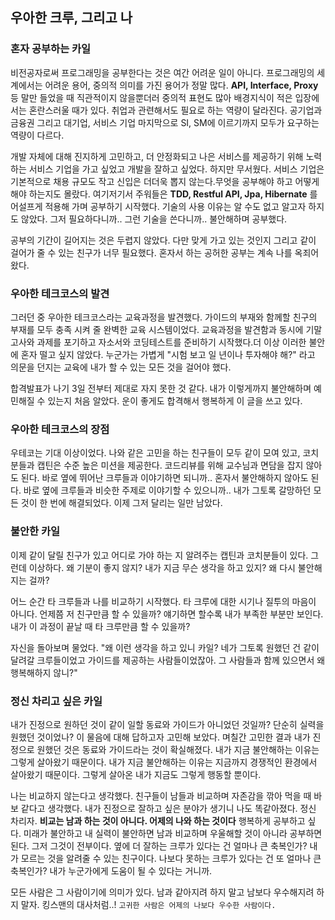 ## 우아한 크루, 그리고 나

### 혼자 공부하는 카일
    
비전공자로써 프로그래밍을 공부한다는 것은 여간 어려운 일이 아니다. 프로그래밍의 세계에서는 어려운 용어, 중의적 의미를 가진 용어가 정말 많다.  **API, Interface, Proxy** 등 말만 들었을 때 직관적이지 않을뿐더러 중의적 표현도 많아 배경지식이 적은 입장에서는 혼란스러울 때가 있다.
취업과 관련해서도 필요로 하는 역량이 달라진다. 공기업과 금융권 그리고 대기업, 서비스 기업 마지막으로 SI, SM에 이르기까지 모두가 요구하는 역량이 다르다.

개발 자체에 대해 진지하게 고민하고, 더 안정화되고 나은 서비스를 제공하기 위해 노력하는 서비스 기업을 가고 싶었고 개발을 잘하고 싶었다. 하지만 무서웠다. 서비스 기업은 기본적으로 채용 규모도 작고 신입은 더더욱 뽑지 않는다.무엇을 공부해야 하고 어떻게 해야 하는지도 몰랐다. 
여기저기서 주워들은 **TDD, Restful API, Jpa, Hibernate** 를 어설프게 적용해 가며 공부하기 시작했다.
기술의 사용 이유는 알 수도 없고 알고자 하지도 않았다. 
그저 필요하다니까.. 그런 기술을 쓴다니까.. 불안해하며 공부했다.

공부의 기간이 길어지는 것은 두렵지 않았다. 다만 맞게 가고 있는 것인지 그리고 같이 걸어가 줄 수 있는 친구가 너무 필요했다.
혼자서 하는 공허한 공부는 계속 나를 옥죄어왔다.

### 우아한 테크코스의 발견

그러던 중 우아한 테크코스라는 교육과정을 발견했다. 가이드의 부재와 함께할 친구의 부재를 모두 충족 시켜 줄 완벽한 교육 시스템이었다.
교육과정을 발견함과 동시에 기말고사와 과제를 포기하고 자소서와 코딩테스트를 준비하기 시작했다.더 이상 이러한 불안에 혼자 떨고 싶지 않았다.
누군가는 가볍게 "시험 보고 일 년이나 투자해야 해?" 라고 의문을 던지는 교육에 내가 할 수 있는 모든 것을 걸어야 했다.

합격발표가 나기 3일 전부터 제대로 자지 못한 것 같다. 내가 이렇게까지 불안해하며 예민해질 수 있는지 처음 알았다. 
운이 좋게도 합격해서 행복하게 이 글을 쓰고 있다.

### 우아한 테크코스의 장점

우테코는 기대 이상이었다. 나와 같은 고민을 하는 친구들이 모두 같이 모여 있고, 코치분들과 캡틴은 수준 높은 미션을 제공한다.
코드리뷰를 위해 교수님과 면담을 잡지 않아도 된다. 바로 옆에 뛰어난 크루들과 이야기하면 되니까.. 
혼자서 불안해하지 않아도 된다. 바로 옆에 크루들과 비슷한 주제로 이야기할 수 있으니까.. 
내가 그토록 갈망하던 모든 것이 한 번에 해결되었다. 이제 그저 달리는 일만 남았다.

### 불안한 카일

이제 같이 달릴 친구가 있고 어디로 가야 하는 지 알려주는 캡틴과 코치분들이 있다. 그런데 이상하다. 왜 기분이 좋지 않지? 
내가 지금 무슨 생각을 하고 있지? 왜 다시 불안해지는 걸까?

어느 순간 타 크루들과 나를 비교하기 시작했다. 
타 크루에 대한 시기나 질투의 마음이 아니다. 언제쯤 저 친구만큼 할 수 있을까? 얘기하면 할수록 내가 부족한 부분만 보인다. 
내가 이 과정이 끝날 때 타 크루만큼 할 수 있을까?

자신을 돌아보며 물었다. "왜 이런 생각을 하고 있니 카일? 네가 그토록 원했던 건 같이 달려갈 크루들이었고 가이드를 제공하는 사람들이었잖아.
그 사람들과 함께 있으면서 왜 행복해하지 않니?"

### 정신 차리고 싶은 카일

내가 진정으로 원하던 것이 같이 일할 동료와 가이드가 아니었던 것일까? 단순히 실력을 원했던 것이었나? 
이 물음에 대해 답하고자 고민해 보았다. 며칠간 고민한 결과 내가 진정으로 원했던 것은 동료와 가이드라는 것이 확실해졌다. 
내가 지금 불안해하는 이유는 그렇게 살아왔기 때문이다. 내가 지금 불안해하는 이유는 지금까지 경쟁적인 환경에서 살아왔기 때문이다. 
그렇게 살아온 내가 지금도 그렇게 행동할 뿐이다.

나는 비교하지 않는다고 생각했다. 친구들이 남들과 비교하며 자존감을 깎아 먹을 때 바보 같다고 생각했다. 
내가 진정으로 잘하고 싶은 분야가 생기니 나도 똑같아졌다. 
정신 차리자. **비교는 남과 하는 것이 아니다. 어제의 나와 하는 것이다**
행복하게 공부하고 싶다. 미래가 불안하고 내 실력이 불안하면 남과 비교하며 우울해할 것이 아니라 공부하면 된다. 그저 그것이 전부이다.
옆에 더 잘하는 크루가 있다는 건 얼마나 큰 축복인가? 내가 모르는 것을 알려줄 수 있는 친구이다.
나보다 못하는 크루가 있다는 건 또 얼마나 큰 축복인가? 내가 누군가에게 도움이 될 수 있다는 거니까.

모든 사람은 그 사람이기에 의미가 있다. 남과 같아지려 하지 말고 남보다 우수해지려 하지 말자. 
킹스맨의 대사처럼..! `고귀한 사람은 어제의 나보다 우수한 사람이다.`